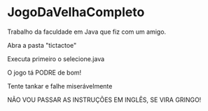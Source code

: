 # JogoDaVelhaCompleto

Trabalho da faculdade em Java que fiz com um amigo.

Abra a pasta "tictactoe"

Executa primeiro o selecione.java

O jogo tá PODRE de bom!

Tente tankar e falhe miserávelmente

NÃO VOU PASSAR AS INSTRUÇÕES EM INGLÊS, SE VIRA GRINGO!
